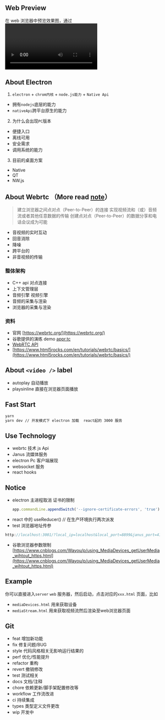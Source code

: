## Web Preview

在 web 浏览器中预览效果图，通过<video /> 读取数据流
![](https://p1-juejin.byteimg.com/tos-cn-i-k3u1fbpfcp/9a4dd8dd3baf41ffb688592899202627~tplv-k3u1fbpfcp-watermark.image)

## About Electron

1. `electron` + `chrom内核` + `node.js能力` + `Native Api`

- 拥有`nodejs`底层的能力
- `nativeApi`跨平台原生的能力

2. 为什么会出现`PC`版本

- 便捷入口
- 离线可用
- 安全需求
- 调用系统的能力

3. 目前的桌面方案

- Native
- QT
- NW.js

## About Webrtc （More read [note](https://github.com/yayxs/electron-react-webrtc/blob/master/docs/note.md)）

> 建立浏览器之间点对点（Peer-to-Peer）的连接
> 实现视频流和（或）音频流或者其他任意数据的传输
> 创建点对点（Peer-to-Peer）的数据分享和电话会议成为可能

- 音视频的实时互动
- 回音消除
- 降噪
- 跨平台的
- 非音视频的传输

### 整体架构

- C++ api 对点连接
- 上下文管理层
- 音频引擎 视频引擎
- 音频的采集与渲染
- 浏览器的采集与渲染

### 资料

- 官网 [https://webrtc.org/](https://webrtc.org/)
- 谷歌提供的演练 demo [appr.tc](https://appr.tc/r/112233445566)
- [WebRTC API](https://developer.mozilla.org/zh-CN/docs/Web/API/WebRTC_API)
- [https://www.html5rocks.com/en/tutorials/webrtc/basics/](https://www.html5rocks.com/en/tutorials/webrtc/basics/)

## About `<video />` label

- autoplay 自动播放
- playsinline 直接在浏览器页面播放 

## Fast Start

```sh
yarn
yarn dev // 开发模式下 electron 加载  react起的 3000 服务
```

## Use Technology

- webrtc 技术 js Api
- Janus 流媒体服务
- electron Pc 客户端展现
- websocket 服务
- react hooks

## Notice

- electron 主进程取消 证书的限制
  ```js
  app.commandLine.appendSwitch('--ignore-certificate-errors', 'true') // 取消 限制
  ```
- react 中的 useReducer() // 在生产环境执行两次派发
- test 浏览器地址传参

```js
http://localhost:3001/?local_ip=localhost&local_port=8899&janus_port=4145&janus_id=684896245067020&room=7890&type=local&role=0&display=%E4%B8%BB%E8%AE%B2%E6%95%99%E5%AE%A4&screen=false&ice_servers=[{%22urls%22:%22turn:120.26.89.217:3478%22,%22username%22:%22inter_user%22,%22credential%22:%22power_turn%22}]#/
```

- 谷歌浏览器参数限制
  [https://www.cnblogs.com/Wayou/p/using_MediaDevices_getUserMedia_wihtout_https.html](https://www.cnblogs.com/Wayou/p/using_MediaDevices_getUserMedia_wihtout_https.html)

## Example

你可以直接进入`server` `web` 服务器，然后启动，点击对应的`xxx.html` 页面，比如 

- `mediaDevices.html` 用来获取设备
- `mediaStream.html` 用来获取视频流然后渲染至web浏览器页面

## Git

- feat 增加新功能
- fix 修复问题/BUG
- style 代码风格相关无影响运行结果的
- perf 优化/性能提升
- refactor 重构
- revert 撤销修改
- test 测试相关
- docs 文档/注释
- chore 依赖更新/脚手架配置修改等
- workflow 工作流改进
- ci 持续集成
- types 类型定义文件更改
- wip 开发中
